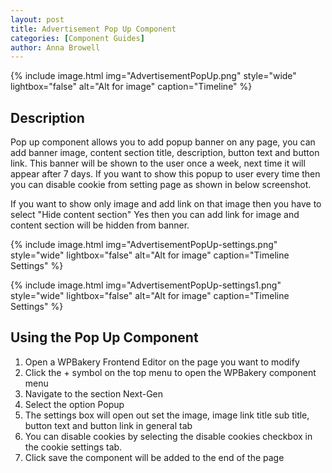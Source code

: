 ```yaml
---
layout: post
title: Advertisement Pop Up Component
categories: [Component Guides]
author: Anna Browell
---
```

{% include image.html img="AdvertisementPopUp.png" style="wide" lightbox="false" alt="Alt for image" caption="Timeline" %}


## Description

Pop up component allows you to add popup banner on any page, you can add banner image, content section title, description, button text and button link. This banner will be shown to the user once a week, next time it will appear after 7 days. If you want to show this popup to user every time then you can disable cookie from setting page as shown in below screenshot.

If you want to show only image and add link on that image then you have to select "Hide content section" Yes then you can add link for image and content section will be hidden from banner.


{% include image.html img="AdvertisementPopUp-settings.png" style="wide" lightbox="false" alt="Alt for image" caption="Timeline Settings" %}


{% include image.html img="AdvertisementPopUp-settings1.png" style="wide" lightbox="false" alt="Alt for image" caption="Timeline Settings" %}


## Using the Pop Up Component


1. Open a WPBakery Frontend Editor on the page you want to modify
2. Click the + symbol on the top menu to open the WPBakery component menu
3. Navigate to the section Next-Gen
4. Select the option Popup
5. The settings box will open out set the image, image link title sub title, button text and button link in general tab
6. You can disable cookies by selecting the disable cookies checkbox in the cookie settings tab.
7. Click save the component will be added to the end of the page


